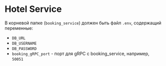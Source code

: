 # Hotel Service

В корневой папке (`booking_service`) должен быть файл `.env`, содержащий переменные:
- `DB_URL`
- `DB_USERNAME`
- `DB_PASSWORD`
- `booking_gRPC_port` - порт для gRPC с booking_service, например, `50051`
